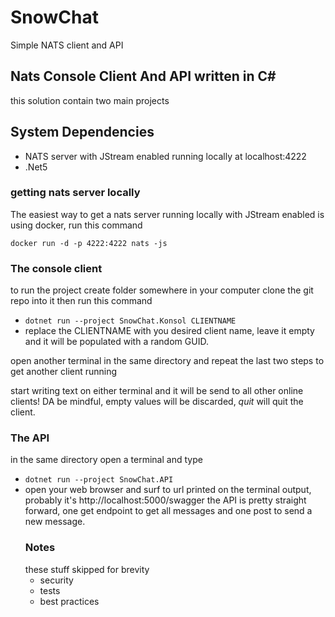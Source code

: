 # SnowChat
Simple NATS client and API

## Nats Console Client And API written in C#
this solution contain two main projects

## System Dependencies
- NATS server with JStream enabled running locally at localhost:4222
- .Net5

### getting nats server locally
The easiest way to get a nats server running locally with JStream enabled
is using docker, run this command

`docker run -d -p 4222:4222 nats -js`

### The console client
to run the project create folder somewhere in your computer
clone the git repo into it then run this command

- `dotnet run --project SnowChat.Konsol CLIENTNAME`
- replace the CLIENTNAME with you desired client name, leave it empty and it will be populated
with a random GUID.
  
open another terminal in the same directory and repeat the last two steps to get another client running

start writing text on either terminal and it will be send to all other online clients! DA
be mindful, empty values will be discarded, *quit* will quit the client.

### The API

in the same directory open a terminal and type 
- `dotnet run --project SnowChat.API`
- open your web browser and surf to url printed on the terminal output,
    probably it's http://localhost:5000/swagger
    the API is pretty straight forward, one get endpoint to get all messages
    and one post to send a new message.
  ### Notes
  these stuff skipped for brevity
    - security 
    - tests
    - best practices
      